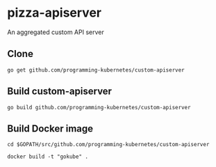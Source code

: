 # pizza-apiserver
An aggregated custom API server

## Clone
`go get github.com/programming-kubernetes/custom-apiserver`


## Build custom-apiserver
`go build github.com/programming-kubernetes/custom-apiserver`


## Build Docker image
`cd $GOPATH/src/github.com/programming-kubernetes/custom-apiserver`

`docker build -t "gokube" .`

